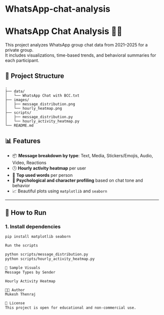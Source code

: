 # WhatsApp-chat-analysis
# WhatsApp Chat Analysis  📱🧠

This project analyzes WhatsApp group chat data from 2021–2025 for a private group.  
It includes visualizations, time-based trends, and behavioral summaries for each participant.

## 📁 Project Structure

```
.
├── data/
│   └── WhatsApp Chat with BCC.txt
├── images/
│   ├── message_distribution.png
│   └── hourly_heatmap.png
├── scripts/
│   ├── message_distribution.py
│   └── hourly_activity_heatmap.py
└── README.md
```


## 📊 Features

- 📦 **Message breakdown by type**: Text, Media, Stickers/Emojis, Audio, Video, Reactions
- 🕒 **Hourly activity heatmap** per user
- 💬 **Top used words** per person
- 🧠 **Psychological and character profiling** based on chat tone and behavior
- 📈 Beautiful plots using `matplotlib` and `seaborn`

---

## 🚀 How to Run

### 1. Install dependencies
```bash
pip install matplotlib seaborn

Run the scripts

python scripts/message_distribution.py
python scripts/hourly_activity_heatmap.py

📸 Sample Visuals
Message Types by Sender

Hourly Activity Heatmap

👨‍💻 Author
Mukesh Thenraj

📄 License
This project is open for educational and non-commercial use.
